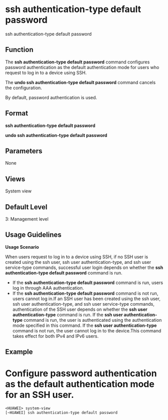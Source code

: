 ssh authentication-type default password
========================================

ssh authentication-type default password

Function
--------



The **ssh authentication-type default password** command configures password authentication as the default authentication mode for users who request to log in to a device using SSH.

The **undo ssh authentication-type default password** command cancels the configuration.



By default, password authentication is used.


Format
------

**ssh authentication-type default password**

**undo ssh authentication-type default password**


Parameters
----------

None

Views
-----

System view


Default Level
-------------

3: Management level


Usage Guidelines
----------------

**Usage Scenario**

When users request to log in to a device using SSH, if no SSH user is created using the ssh user, ssh user authentication-type, and ssh user service-type commands, successful user login depends on whether the **ssh authentication-type default password** command is run.

* If the **ssh authentication-type default password** command is run, users log in through AAA authentication.
* If the **ssh authentication-type default password** command is not run, users cannot log in.If an SSH user has been created using the ssh user, ssh user authentication-type, and ssh user service-type commands, authentication of the SSH user depends on whether the **ssh user authentication-type** command is run. If the **ssh user authentication-type** command is run, the user is authenticated using the authentication mode specified in this command. If the **ssh user authentication-type** command is not run, the user cannot log in to the device.This command takes effect for both IPv4 and IPv6 users.

Example
-------

# Configure password authentication as the default authentication mode for an SSH user.
```
<HUAWEI> system-view
[~HUAWEI] ssh authentication-type default password

```